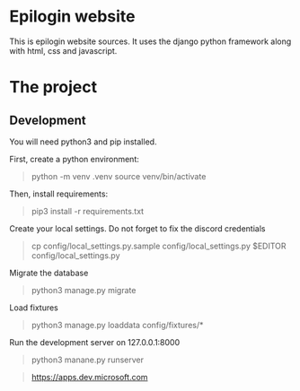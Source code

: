 # Epilogin website

This is epilogin website sources. It uses the django python framework along
with html, css and javascript.

# The project

## Development

You will need python3 and pip installed.

First, create a python environment:
> python -m venv .venv
> source venv/bin/activate

Then, install requirements:
> pip3 install -r requirements.txt

Create your local settings. Do not forget to fix the discord credentials
> cp config/local_settings.py.sample config/local_settings.py
> $EDITOR config/local_settings.py

Migrate the database
> python3 manage.py migrate

Load fixtures
> python3 manage.py loaddata config/fixtures/\*

Run the development server on 127.0.0.1:8000
> python3 manane.py runserver



> https://apps.dev.microsoft.com
